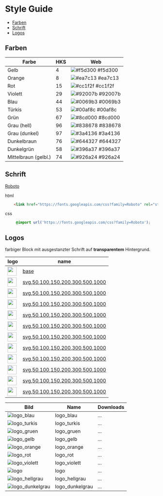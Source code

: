 # Style Guide

- [Farben](#farben)
- [Schrift](#schrift)
- [Logos](#logos)

## Farben

| Farbe | HKS | Web |
| --- | --- | --- |
| Gelb | 4 | ![#f5d300](https://placehold.it/15/f5d300/000000?text=+) #f5d300 | 
| Orange | 8 | ![#ea7c13](https://placehold.it/15/ea7c13/000000?text=+) #ea7c13  |
| Rot | 15 | ![#cc1f2f](https://placehold.it/15/cc1f2f/000000?text=+) #cc1f2f |
| Violett | 29 | ![#92007b](https://placehold.it/15/92007b/000000?text=+) #92007b  |
| Blau | 44 | ![#0069b3](https://placehold.it/15/0069b3/000000?text=+) #0069b3  |
| Türkis | 53 | ![#00af8c](https://placehold.it/15/00af8c/000000?text=+) #00af8c |
| Grün | 67 | ![#8cd000](https://placehold.it/15/8cd000/000000?text=+) #8cd000  |
| Grau (hell) | 96 | ![#838678](https://placehold.it/15/838678/000000?text=+) #838678 |
| Grau (dunkel) | 97 | ![#3a4136](https://placehold.it/15/3a4136/000000?text=+) #3a4136 |
| Dunkelbraun | 76 | ![#644327](https://placehold.it/15/644327/000000?text=+) #644327 |
| Dunkelgrün | 58 | ![#396a37](https://placehold.it/15/396a37/000000?text=+) #396a37 |
| Mittelbraun (gelbl.) | 74 | ![#926a24](https://placehold.it/15/926a24/000000?text=+) #926a24 |

## Schrift

[Roboto](https://fonts.google.com/specimen/Roboto) 

html
```html
    <link href="https://fonts.googleapis.com/css?family=Roboto" rel="stylesheet">
```
css
```css
     @import url('https://fonts.googleapis.com/css?family=Roboto');
```

## Logos

farbiger Block mit ausgestanzter Schrift auf **transparentem** Hintergrund.

| logo | name |
| --- | --- |
| <img src="https://klimapartner.de/Bilder/Logo/logo_bg_base.svg" height="30px"/> | [base](https://github.com/klimapartner/style-guide/blob/master/Logos/logo.svg) |
| <img src="https://klimapartner.de/Bilder/Logo/logo_bg.svg" height="30px"/> | [svg](https://klimapartner.de/Bilder/Logo/logo_bg.svg),[50](https://klimapartner.de/Bilder/Logo/50/logo_bg.png),[100](https://klimapartner.de/Bilder/Logo/100/logo_bg.png),[150](https://klimapartner.de/Bilder/Logo/150/logo_bg.png),[200](https://klimapartner.de/Bilder/Logo/200/logo_bg.png),[300](https://klimapartner.de/Bilder/Logo/300/logo_bg.png),[500](https://klimapartner.de/Bilder/Logo/500/logo_bg.png),[1000](https://klimapartner.de/Bilder/Logo/1000/logo_bg.png) |
| <img src="https://klimapartner.de/Bilder/Logo/logo_bg_blau.svg" height="30px"/> | [svg](https://klimapartner.de/Bilder/Logo/logo_bg_blau.svg),[50](https://klimapartner.de/Bilder/Logo/50/logo_bg_blau.png),[100](https://klimapartner.de/Bilder/Logo/100/logo_bg_blau.png),[150](https://klimapartner.de/Bilder/Logo/150/logo_bg_blau.png),[200](https://klimapartner.de/Bilder/Logo/200/logo_bg_blau.png),[300](https://klimapartner.de/Bilder/Logo/300/logo_bg_blau.png),[500](https://klimapartner.de/Bilder/Logo/500/logo_bg_blau.png),[1000](https://klimapartner.de/Bilder/Logo/1000/logo_bg_blau.png) |
| <img src="https://klimapartner.de/Bilder/Logo/logo_bg_turkis.svg" height="30px"/> | [svg](https://klimapartner.de/Bilder/Logo/logo_bg_turkis.svg),[50](https://klimapartner.de/Bilder/Logo/50/logo_bg_turkis.png),[100](https://klimapartner.de/Bilder/Logo/100/logo_bg_turkis.png),[150](https://klimapartner.de/Bilder/Logo/150/logo_bg_turkis.png),[200](https://klimapartner.de/Bilder/Logo/200/logo_bg_turkis.png),[300](https://klimapartner.de/Bilder/Logo/300/logo_bg_turkis.png),[500](https://klimapartner.de/Bilder/Logo/500/logo_bg_turkis.png),[1000](https://klimapartner.de/Bilder/Logo/1000/logo_bg_turkis.png) |
| <img src="https://klimapartner.de/Bilder/Logo/logo_bg_gruen.svg" height="30px"/> | [svg](https://klimapartner.de/Bilder/Logo/logo_bg_gruen.svg),[50](https://klimapartner.de/Bilder/Logo/50/logo_bg_gruen.png),[100](https://klimapartner.de/Bilder/Logo/100/logo_bg_gruen.png),[150](https://klimapartner.de/Bilder/Logo/150/logo_bg_gruen.png),[200](https://klimapartner.de/Bilder/Logo/200/logo_bg_gruen.png),[300](https://klimapartner.de/Bilder/Logo/300/logo_bg_gruen.png),[500](https://klimapartner.de/Bilder/Logo/500/logo_bg_gruen.png),[1000](https://klimapartner.de/Bilder/Logo/1000/logo_bg_gruen.png) |
| <img src="https://klimapartner.de/Bilder/Logo/logo_bg_gelb.svg" height="30px"/> | [svg](https://klimapartner.de/Bilder/Logo/logo_bg_gelb.svg),[50](https://klimapartner.de/Bilder/Logo/50/logo_bg_gelb.png),[100](https://klimapartner.de/Bilder/Logo/100/logo_bg_gelb.png),[150](https://klimapartner.de/Bilder/Logo/150/logo_bg_gelb.png),[200](https://klimapartner.de/Bilder/Logo/200/logo_bg_gelb.png),[300](https://klimapartner.de/Bilder/Logo/300/logo_bg_gelb.png),[500](https://klimapartner.de/Bilder/Logo/500/logo_bg_gelb.png),[1000](https://klimapartner.de/Bilder/Logo/1000/logo_bg_gelb.png) |
| <img src="https://klimapartner.de/Bilder/Logo/logo_bg_orange.svg" height="30px"/> | [svg](https://klimapartner.de/Bilder/Logo/logo_bg_orange.svg),[50](https://klimapartner.de/Bilder/Logo/50/logo_bg_orange.png),[100](https://klimapartner.de/Bilder/Logo/100/logo_bg_orange.png),[150](https://klimapartner.de/Bilder/Logo/150/logo_bg_orange.png),[200](https://klimapartner.de/Bilder/Logo/200/logo_bg_orange.png),[300](https://klimapartner.de/Bilder/Logo/300/logo_bg_orange.png),[500](https://klimapartner.de/Bilder/Logo/500/logo_bg_orange.png),[1000](https://klimapartner.de/Bilder/Logo/1000/logo_bg_orange.png) |
| <img src="https://klimapartner.de/Bilder/Logo/logo_bg_rot.svg" height="30px"/> | [svg](https://klimapartner.de/Bilder/Logo/logo_bg_rot.svg),[50](https://klimapartner.de/Bilder/Logo/50/logo_bg_rot.png),[100](https://klimapartner.de/Bilder/Logo/100/logo_bg_rot.png),[150](https://klimapartner.de/Bilder/Logo/150/logo_bg_rot.png),[200](https://klimapartner.de/Bilder/Logo/200/logo_bg_rot.png),[300](https://klimapartner.de/Bilder/Logo/300/logo_bg_rot.png),[500](https://klimapartner.de/Bilder/Logo/500/logo_bg_rot.png),[1000](https://klimapartner.de/Bilder/Logo/1000/logo_bg_rot.png) |
| <img src="https://klimapartner.de/Bilder/Logo/logo_bg_violett.svg" height="30px"/> | [svg](https://klimapartner.de/Bilder/Logo/logo_bg_violett.svg),[50](https://klimapartner.de/Bilder/Logo/50/logo_bg_violett.png),[100](https://klimapartner.de/Bilder/Logo/100/logo_bg_violett.png),[150](https://klimapartner.de/Bilder/Logo/150/logo_bg_violett.png),[200](https://klimapartner.de/Bilder/Logo/200/logo_bg_violett.png),[300](https://klimapartner.de/Bilder/Logo/300/logo_bg_violett.png),[500](https://klimapartner.de/Bilder/Logo/500/logo_bg_violett.png),[1000](https://klimapartner.de/Bilder/Logo/1000/logo_bg_violett.png) |
| <img src="https://klimapartner.de/Bilder/Logo/logo_bg.svg" height="30px"/> | [svg](https://klimapartner.de/Bilder/Logo/logo_bg.svg),[50](https://klimapartner.de/Bilder/Logo/50/logo_bg.png),[100](https://klimapartner.de/Bilder/Logo/100/logo_bg.png),[150](https://klimapartner.de/Bilder/Logo/150/logo_bg.png),[200](https://klimapartner.de/Bilder/Logo/200/logo_bg.png),[300](https://klimapartner.de/Bilder/Logo/300/logo_bg.png),[500](https://klimapartner.de/Bilder/Logo/500/logo_bg.png),[1000](https://klimapartner.de/Bilder/Logo/1000/logo_bg.png) |
| <img src="https://klimapartner.de/Bilder/Logo/logo_bg_hellgrau.svg" height="30px"/> | [svg](https://klimapartner.de/Bilder/Logo/logo_bg_hellgrau.svg),[50](https://klimapartner.de/Bilder/Logo/50/logo_bg_hellgrau.png),[100](https://klimapartner.de/Bilder/Logo/100/logo_bg_hellgrau.png),[150](https://klimapartner.de/Bilder/Logo/150/logo_bg_hellgrau.png),[200](https://klimapartner.de/Bilder/Logo/200/logo_bg_hellgrau.png),[300](https://klimapartner.de/Bilder/Logo/300/logo_bg_hellgrau.png),[500](https://klimapartner.de/Bilder/Logo/500/logo_bg_hellgrau.png),[1000](https://klimapartner.de/Bilder/Logo/1000/logo_bg_hellgrau.png) |
| <img src="https://klimapartner.de/Bilder/Logo/logo_bg_dunkelgrau.svg" height="30px"/> | [svg](https://klimapartner.de/Bilder/Logo/logo_bg_dunkelgrau.svg),[50](https://klimapartner.de/Bilder/Logo/50/logo_bg_dunkelgrau.png),[100](https://klimapartner.de/Bilder/Logo/100/logo_bg_dunkelgrau.png),[150](https://klimapartner.de/Bilder/Logo/150/logo_bg_dunkelgrau.png),[200](https://klimapartner.de/Bilder/Logo/200/logo_bg_dunkelgrau.png),[300](https://klimapartner.de/Bilder/Logo/300/logo_bg_dunkelgrau.png),[500](https://klimapartner.de/Bilder/Logo/500/logo_bg_dunkelgrau.png),[1000](https://klimapartner.de/Bilder/Logo/1000/logo_bg_violett.png) |

| Bild | Name | Downloads |
| --- | --- | --- |
| ![logo_blau](https://klimapartner.de/Bilder/Logo/logo_blau.svg) | logo_blau | ... |
| ![logo_turkis](https://klimapartner.de/Bilder/Logo/logo_turkis.svg) | logo_turkis | ... |
| ![logo_gruen](https://klimapartner.de/Bilder/Logo/logo_gruen.svg) | logo_gruen | ... |
| ![logo_gelb](https://klimapartner.de/Bilder/Logo/logo_gelb.svg) | logo_gelb | ... |
| ![logo_orange](https://klimapartner.de/Bilder/Logo/logo_orange.svg) | logo_orange | ... |
| ![logo_rot](https://klimapartner.de/Bilder/Logo/logo_rot.svg) | logo_rot | ... |
| ![logo_violett](https://klimapartner.de/Bilder/Logo/logo_violett.svg) | logo_violett | ... |
| ![logo](https://klimapartner.de/Bilder/Logo/logo.svg) | logo | ... |
| ![logo_hellgrau](https://klimapartner.de/Bilder/Logo/logo_hellgrau.svg) | logo_hellgrau | ... |
| ![logo_dunkelgrau](https://klimapartner.de/Bilder/Logo/logo_dunkelgrau.svg) | logo_dunkelgrau | ... |



